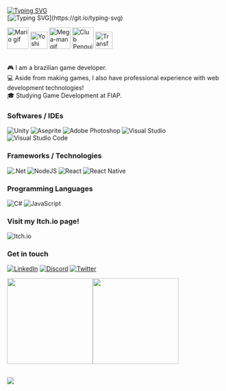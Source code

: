 [![Typing SVG](https://readme-typing-svg.herokuapp.com?font=Pixelify+Sans&size=32&duration=2000&pause=1000&color=0086F7&vCenter=true&repeat=false&random=false&width=435&lines=Hello!+I+am+Lucas)](https://git.io/typing-svg) <br/>
[![Typing SVG](https://readme-typing-svg.herokuapp.com?font=Pixelify+Sans&size=28&duration=2000&pause=1500&color=0086F7&vCenter=true&random=false&width=435&lines=I+am+a+Game+Programmer;Started+with+HTML%2C+CSS%2C+JS+;Then+React+%26+Typescript;And+now+with+C%23+and+Unity;I+MAKE+GAMES!)](https://git.io/typing-svg)

<div>
      <img alt="Mario gif" src="https://media.giphy.com/media/12oufCB0MyZ1Go/giphy.gif" width="50"/>
      <img alt="Yoshi gif" src="https://i.giphy.com/OzhU5Yn4bTemY.webp" width="40"/>
      <img alt="Mega-man gif" src="https://blogger.googleusercontent.com/img/b/R29vZ2xl/AVvXsEiXkIOjn-DYJIqSrVfLjplQ3wuJ8KN8Rd0CkB1uL8XPUgGOc64uehS6kXDNwLvLeFpqwEDXqVMVvk3jtIJe7boHxl3BM6tTvJ_-YBf2Ts3X3tcdSjllplMcaBpQxWCaqK20YKKIb9d0CMg/s1600/16+bit+10.gif" width="50"/>
      <img alt="Club Penguin gif" src="https://static.wikia.nocookie.net/clubpenguin/images/9/98/Pinguim_Dan%C3%A7ando.gif/revision/latest/scale-to-width-down/250?cb=20150501180552&path-prefix=pt-br" width="50"/> 
      <img alt="Transformice gif" src="https://steamuserimages-a.akamaihd.net/ugc/535135824202434906/84E9CAFF924E4294D700428AAA60D67CF4F74A77/" width="40"/> 
</div>

<br/>

:video_game: I am a brazilian game developer. <br/>
:computer: Aside from making games, I also have professional experience with web development technologies! <br/>
:mortar_board: Studying Game Development at FIAP.

### Softwares / IDEs
![Unity](https://img.shields.io/badge/unity-%23000000.svg?style=for-the-badge&logo=unity&logoColor=white)
![Aseprite](https://img.shields.io/badge/Aseprite-FFFFFF?style=for-the-badge&logo=Aseprite&logoColor=#7D929E)
![Adobe Photoshop](https://img.shields.io/badge/adobe%20photoshop-%2331A8FF.svg?style=for-the-badge&logo=adobe%20photoshop&logoColor=white)
![Visual Studio](https://img.shields.io/badge/Visual%20Studio-5C2D91.svg?style=for-the-badge&logo=visual-studio&logoColor=white)
![Visual Studio Code](https://img.shields.io/badge/Visual%20Studio%20Code-0078d7.svg?style=for-the-badge&logo=visual-studio-code&logoColor=white)

### Frameworks / Technologies
![.Net](https://img.shields.io/badge/.NET-5C2D91?style=for-the-badge&logo=.net&logoColor=white)
![NodeJS](https://img.shields.io/badge/node.js-6DA55F?style=for-the-badge&logo=node.js&logoColor=white)
![React](https://img.shields.io/badge/react-%2320232a.svg?style=for-the-badge&logo=react&logoColor=%2361DAFB)
![React Native](https://img.shields.io/badge/react_native-%2320232a.svg?style=for-the-badge&logo=react&logoColor=%2361DAFB)

### Programming Languages
![C#](https://img.shields.io/badge/c%23-%23239120.svg?style=for-the-badge&logo=csharp&logoColor=white)
![JavaScript](https://img.shields.io/badge/javascript-%23323330.svg?style=for-the-badge&logo=javascript&logoColor=%23F7DF1E)

### Visit my Itch.io page!
![Itch.io](https://img.shields.io/badge/Itch-%23FF0B34.svg?style=for-the-badge&logo=Itch.io&logoColor=white)

### Get in touch

[<img alt="LinkedIn" src="https://img.shields.io/badge/linkedin%20-%230077B5.svg?&style=for-the-badge&logo=linkedin&logoColor=white"/>](https://www.linkedin.com/in/lucas-liuti/)
[<img alt="Discord" src="https://img.shields.io/badge/Discord-5865F2?style=for-the-badge&logo=discord&logoColor=white"/>](https://discord.com/users/474322061595115520)
[<img alt="Twitter" src="https://img.shields.io/badge/Twitter-1DA1F2?style=for-the-badge&logo=twitter&logoColor=white"/>](https://twitter.com/liuti_dev/)
[<img alt="" src="https://img.shields.io/badge/Gmail-D14836?style=for-the-badge&logo=gmail&logoColor=white"/>](mailto:dev.lliuti@gmail.com)

<div style="display: flex; align-items: center;>
      <a href="https://github.com/lliuti">
        <img height=200 align="center" src="https://streak-stats.demolab.com?user=lliuti&theme=blue-navy&hide_border=true&border_radius=5&hide_longest_streak=true" />
      </a>
      <a href="https://github.com/lliuti">
        <img height=200 align="center" src="https://github-readme-stats.vercel.app/api/top-langs?username=lliuti&layout=compact&hide_border=true&theme=blue_navy&langs_count=8&card_width=320" />
      </a>
</div>

<br/>

![](https://visitor-badge.laobi.icu/badge?page_id=lliuti.lliuti)
